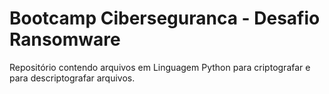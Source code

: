 # Bootcamp Ciberseguranca - Desafio Ransomware

Repositório contendo arquivos em Linguagem Python para criptografar e para descriptografar arquivos.